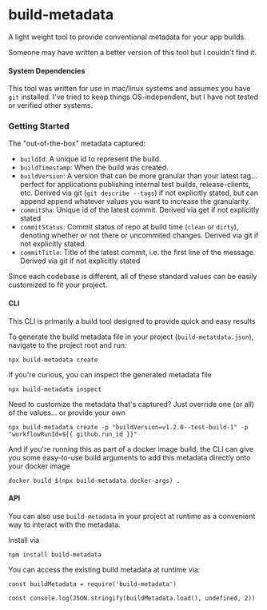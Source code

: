 # build-metadata

A light weight tool to provide conventional metadata for your app builds.

Someone may have written a better version of this tool but I couldn't find it.

#### System Dependencies

This tool was written for use in mac/linux systems and assumes you have `git` installed. I've tried to keep things OS-independent, but I have not tested or verified other systems.

### Getting Started

The "out-of-the-box" metadata captured:

- `buildId`: A unique id to represent the build.
- `buildTimestamp`: When the build was created.
- `buildVersion`: A version that can be more granular than your latest tag... perfect for applications publishing internal test builds, release-clients, etc. Derived via git (`git describe --tags`) if not explicitly stated, but can append append whatever values you want to increase the granularity.
- `commitSha`: Unique id of the latest commit. Derived via get if not explicitly stated
- `commitStatus`: Commit status of repo at build time (`clean` or `dirty`), denoting whether or not there or uncommited changes. Derived via git if not explicitly stated.
- `commitTitle`: Title of the latest commit, i.e. the first line of the message. Derived via git if not explicitly stated

Since each codebase is different, all of these standard values can be easily customized to fit your project.

#### CLI

This CLI is primarily a build tool designed to provide quick and easy results

To generate the build metadata file in your project (`build-metatdata.json`), navigate to the project root and run:
```
npx build-metadata create
```

If you're curious, you can inspect the generated metadata file
```
npx build-metadata inspect
```

Need to customize the metadata that's captured? Just override one (or all) of the values... or provide your own
```
npx build-metadata create -p "buildVersion=v1.2.0--test-build-1" -p "workflowRunId=${{ github.run_id }}"
```

And if you're running this as part of a docker image build, the CLI can give you some easy-to-use build arguments to add this metadata directly onto your docker image
```
docker build $(npx build-metadata docker-args) .
```

#### API

You can also use `build-metadata` in your project at runtime as a convenient way to interact with the metadata.

Install via
```
npm install build-metadata
```

You can access the existing build metadata at runtime via:
```
const buildMetadata = require('build-metadata')

const console.log(JSON.stringify(buildMetadata.load(), undefined, 2))
```


